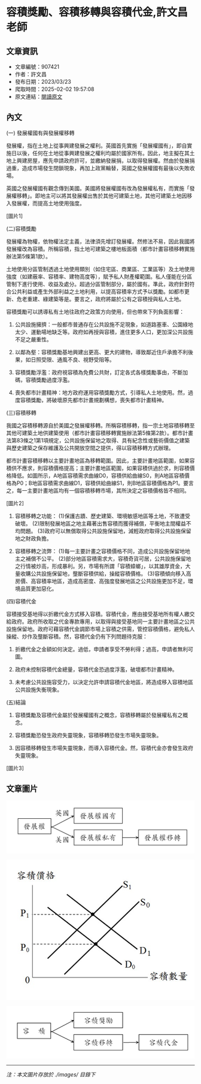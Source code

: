 # 容積獎勵、容積移轉與容積代金,許文昌老師

## 文章資訊
- 文章編號：907421
- 作者：許文昌
- 發布日期：2023/03/23
- 爬取時間：2025-02-02 19:57:08
- 原文連結：[閱讀原文](https://real-estate.get.com.tw/Columns/detail.aspx?no=907421)

## 內文
(一) 發展權國有與發展權移轉

發展權，指在土地上從事興建發展之權利。英國首先實施「發展權國有」，即自實施日以後，任何在土地從事興建發展之權利均屬於國家所有。因此，地主擬在其土地上興建房屋，應先申請政府許可，並繳納發展捐，以取得發展權。然由於發展捐過重，造成市場發生閉鎖現象，再加上政黨輪替，英國之發展權國有最後以失敗收場。

英國之發展權國有觀念傳到美國。美國將發展權國有改為發展權私有，而實施「發展權移轉」。即地主可以將其發展權出售於其他可建築土地，其他可建築土地因移入發展權，而提高土地使用強度。

[圖片1]

(二)容積獎勵

發展權為物權，依物權法定主義，法律須先增訂發展權。然修法不易，因此我國將發展權改為容積。所稱容積，指土地可建築之樓地板面積（都市計畫容積移轉實施辦法第5條第1款）。

土地使用分區管制透過土地使用類別（如住宅區、商業區、工業區等）及土地使用強度（如建蔽率、容積率、建物高度等），賦予私人財產權範圍。私人僅能在分區管制下進行使用、收益及處分。超過分區管制部分，屬於國有。準此，政府針對符合公共利益或產生外部利益之土地利用，以提高容積率方式予以獎勵。如都市更新、危老重建、綠建築等是。要言之，政府將屬於公有之容積授與私人土地。

容積獎勵可以誘導私有土地往政府之政策方向使用，但也帶來下列負面影響：

1. 公共設施擁擠：一般都市普通存在公共設施不足現象，如道路塞車、公園綠地太少、運動場地缺乏等。政府如再授與容積，進住更多人口，更加深公共設施不足之嚴重性。

2. 以鄰為壑：容積獎勵基地興建出更高、更大的建物，導致鄰近住戶承擔不利後果，如日照受限、通風不良、視野受阻等。

3. 容積獎勵浮濫：政府視容積為免費公共財，訂定各式各樣獎勵事由，不斷加碼，容積獎勵過度浮濫。

4. 喪失都市計畫精神：地方政府運用容積獎勵方式，引導私人土地使用。然，過度容積獎勵，將破壞原先都市計畫規劃構想，喪失都市計畫精神。

(三)容積移轉

我國之容積移轉源自於美國之發展權移轉。所稱容積移轉，指一宗土地容積移轉至其他可建築土地供建築使用（都市計畫容積移轉實施辦法第5條第2款）。都市計畫法第83條之1第1項規定，公共設施保留地之取得、具有紀念性或藝術價值之建築與歷史建築之保存維護及公共開放空間之提供，得以容積移轉方式辦理。

都市計畫容積移轉以主要計畫地區為移轉範圍。因此，主要計畫地區範圍，如果容積供不應求，則容積價格提高；主要計畫地區範圍，如果容積供過於求，則容積價格降低。如圖所示，A地區容積需求曲線D0，容積供給曲線S0，則A地區容積價格為P0；B地區容積需求曲線D1，容積供給曲線S1，則B地區容積價格為P1。要言之，每一主要計畫地區均有一個容積移轉市場，其所決定之容積價格皆不相同。

[圖片2]

1. 容積移轉之功能： (1)保護古蹟、歷史建築、環境敏感地區等土地，不致遭受破壞。 (2)限制發展地區之地主藉著出售容積而獲得補償，平衡地主間權益不均問題。 (3)政府可以無償取得公共設施保留地，減輕政府取得公共設施保留地之財政負擔。

2. 容積移轉之流弊： (1)每一主要計畫之容積價格不同，造成公共設施保留地地主之補償不公平。 (2)部分地區容積需求大，容積奇貨可居，公共設施保留地之行情被炒高，形成暴利。另，市場有所謂「容積蟑螂」，以其雄厚資金，大量收購公共設施保留地，壟斷容積供給，操縱容積價格。 (3)容積傾向移入高房價、高容積率地區，造成高密度、高強度發展地區之公共設施更加不足，環境品質更加惡化。

(四)容積代金

容積接受基地得以折繳代金方式移入容積。容積代金，應由接受基地所有權人繳交給政府。政府所收取之代金專款專用，以取得與接受基地同一主要計畫地區之公共設施保留地。政府可藉容積代金調節市場上容積之供需，管控容積價格，避免私人操縱、炒作及壟斷容積。然，容積代金仍有下列問題待克服：

1. 折繳代金之金額如何決定。過低，申請者享受不勞利得；過高，申請者無利可圖。

2. 政府未控制容積代金總量，容積代金恐過度浮濫，破壞都市計畫精神。

3. 未考慮公共設施容受力，以決定允許申請容積代金地區，將造成移入容積地區公共設施失衡現象。

(五)結論

1. 容積獎勵及容積代金屬於發展權國有之概念，容積移轉屬於發展權私有之概念。

2. 容積獎勵恐發生政府失靈現象，容積移轉恐發生市場失靈現象。

3. 因容積移轉發生市場失靈現象，而導入容積代金。然，容積代金亦會發生政府失靈現象。

[圖片3]

## 文章圖片

![圖片1](./images/907421_630a1813.jpg)

![圖片2](./images/907421_a18c337b.jpg)

![圖片3](./images/907421_a0b7c8d1.jpg)


---
*注：本文圖片存放於 ./images/ 目錄下*
